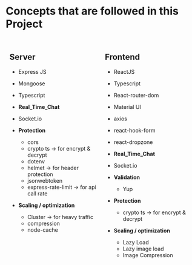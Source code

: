 # Concepts that are followed in this Project

<div style="display: flex; justify-content: space-between;">

<div style="flex: 1; padding: 10px;">

## Server

- Express JS
- Mongoose
- Typescript

- **Real_Time_Chat**

- Socket.io

- **Protection**

  - cors
  - crypto ts -> for encrypt & decrypt
  - dotenv
  - helmet -> for header protection
  - jsonwebtoken
  - express-rate-limit -> for api call rate

- **Scaling / optimization**

  - Cluster -> for heavy traffic
  - compression
  - node-cache

  </div>

  <div style="flex: 1; padding: 10px;">

## Frontend

- ReactJS
- Typescript
- React-router-dom
- Material UI
- axios
- react-hook-form
- react-dropzone

- **Real_Time_Chat**

- Socket.io

- **Validation**

  - Yup

- **Protection**

  - crypto ts -> for encrypt & decrypt

- **Scaling / optimization**
  - Lazy Load
  - Lazy image load
  - Image Compression

</div>

</div>
